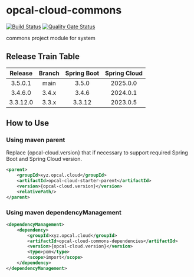 # opcal-cloud-commons
[![Build Status](https://jnx.opcal.xyz/buildStatus/icon?job=opcal-cloud-commons%2Fmain)](https://jnx.opcal.xyz/view/opcal-project/job/opcal-cloud-commons/job/main/)
[![Quality Gate Status](https://sonarcloud.io/api/project_badges/measure?project=gh_opcal-project_opcal-cloud-commons&metric=alert_status)](https://sonarcloud.io/summary/new_code?id=gh_opcal-project_opcal-cloud-commons)

commons project module for system

## Release Train Table
| Release  | Branch | Spring Boot | Spring Cloud |
|:--------:|:------:|:-----------:|:------------:|
| 3.5.0.1  |  main  |    3.5.0    |   2025.0.0   |
| 3.4.6.0  | 3.4.x  |    3.4.6    |   2024.0.1   |
| 3.3.12.0 | 3.3.x  |   3.3.12    |   2023.0.5   |

## How to Use
### Using maven parent

Replace {opcal-cloud.version} that if necessary to support required Spring Boot and Spring Cloud version.

```xml
<parent>
    <groupId>xyz.opcal.cloud</groupId>
    <artifactId>opcal-cloud-starter-parent</artifactId>
    <version>{opcal-cloud.version}</version>
    <relativePath/>
</parent>
```

### Using maven dependencyManagement

```xml
<dependencyManagement>
    <dependency>
        <groupId>xyz.opcal.cloud</groupId>
        <artifactId>opcal-cloud-commons-dependencies</artifactId>
        <version>{opcal-cloud.version}</version>
        <type>pom</type>
        <scope>import</scope>
    </dependency>
</dependencyManagement>
```
